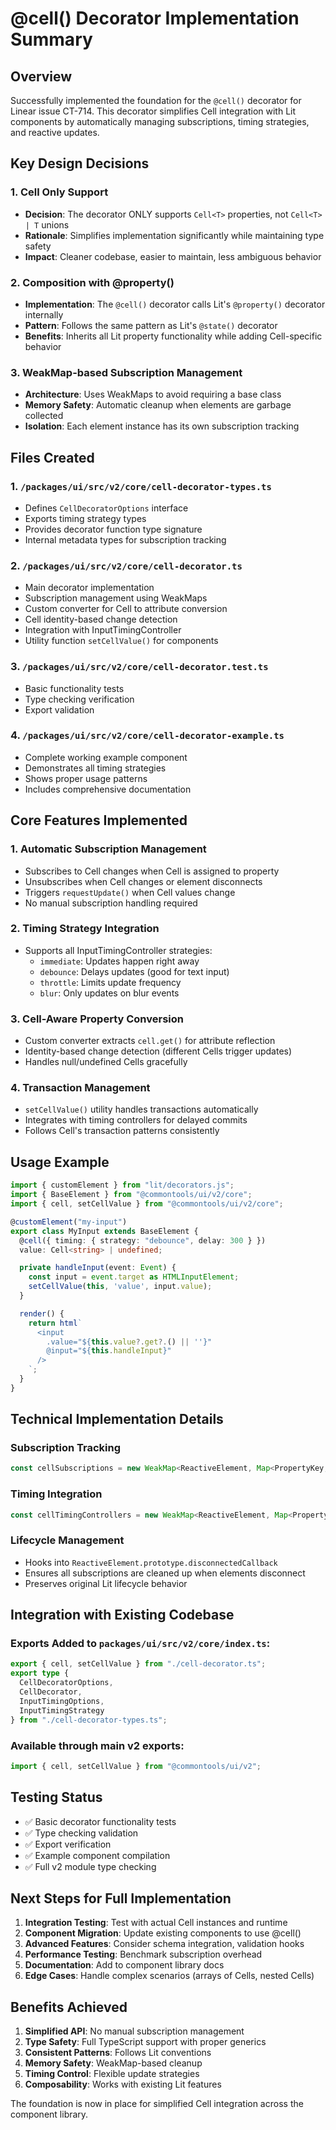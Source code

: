 # @cell() Decorator Implementation Summary

## Overview

Successfully implemented the foundation for the `@cell()` decorator for Linear issue CT-714. This decorator simplifies Cell<T> integration with Lit components by automatically managing subscriptions, timing strategies, and reactive updates.

## Key Design Decisions

### 1. Cell<T> Only Support
- **Decision**: The decorator ONLY supports `Cell<T>` properties, not `Cell<T> | T` unions
- **Rationale**: Simplifies implementation significantly while maintaining type safety
- **Impact**: Cleaner codebase, easier to maintain, less ambiguous behavior

### 2. Composition with @property()
- **Implementation**: The `@cell()` decorator calls Lit's `@property()` decorator internally
- **Pattern**: Follows the same pattern as Lit's `@state()` decorator
- **Benefits**: Inherits all Lit property functionality while adding Cell-specific behavior

### 3. WeakMap-based Subscription Management
- **Architecture**: Uses WeakMaps to avoid requiring a base class
- **Memory Safety**: Automatic cleanup when elements are garbage collected
- **Isolation**: Each element instance has its own subscription tracking

## Files Created

### 1. `/packages/ui/src/v2/core/cell-decorator-types.ts`
- Defines `CellDecoratorOptions` interface
- Exports timing strategy types
- Provides decorator function type signature
- Internal metadata types for subscription tracking

### 2. `/packages/ui/src/v2/core/cell-decorator.ts`
- Main decorator implementation
- Subscription management using WeakMaps
- Custom converter for Cell<T> to attribute conversion
- Cell identity-based change detection
- Integration with InputTimingController
- Utility function `setCellValue()` for components

### 3. `/packages/ui/src/v2/core/cell-decorator.test.ts`
- Basic functionality tests
- Type checking verification
- Export validation

### 4. `/packages/ui/src/v2/core/cell-decorator-example.ts`
- Complete working example component
- Demonstrates all timing strategies
- Shows proper usage patterns
- Includes comprehensive documentation

## Core Features Implemented

### 1. Automatic Subscription Management
- Subscribes to Cell changes when Cell is assigned to property
- Unsubscribes when Cell changes or element disconnects
- Triggers `requestUpdate()` when Cell values change
- No manual subscription handling required

### 2. Timing Strategy Integration
- Supports all InputTimingController strategies:
  - `immediate`: Updates happen right away
  - `debounce`: Delays updates (good for text input)
  - `throttle`: Limits update frequency
  - `blur`: Only updates on blur events

### 3. Cell-Aware Property Conversion
- Custom converter extracts `cell.get()` for attribute reflection
- Identity-based change detection (different Cells trigger updates)
- Handles null/undefined Cells gracefully

### 4. Transaction Management
- `setCellValue()` utility handles transactions automatically
- Integrates with timing controllers for delayed commits
- Follows Cell's transaction patterns consistently

## Usage Example

```typescript
import { customElement } from "lit/decorators.js";
import { BaseElement } from "@commontools/ui/v2/core";
import { cell, setCellValue } from "@commontools/ui/v2/core";

@customElement("my-input")
export class MyInput extends BaseElement {
  @cell({ timing: { strategy: "debounce", delay: 300 } })
  value: Cell<string> | undefined;

  private handleInput(event: Event) {
    const input = event.target as HTMLInputElement;
    setCellValue(this, 'value', input.value);
  }

  render() {
    return html`
      <input 
        .value="${this.value?.get?.() || ''}"
        @input="${this.handleInput}"
      />
    `;
  }
}
```

## Technical Implementation Details

### Subscription Tracking
```typescript
const cellSubscriptions = new WeakMap<ReactiveElement, Map<PropertyKey, () => void>>();
```

### Timing Integration
```typescript
const cellTimingControllers = new WeakMap<ReactiveElement, Map<PropertyKey, InputTimingController>>();
```

### Lifecycle Management
- Hooks into `ReactiveElement.prototype.disconnectedCallback`
- Ensures all subscriptions are cleaned up when elements disconnect
- Preserves original Lit lifecycle behavior

## Integration with Existing Codebase

### Exports Added to `packages/ui/src/v2/core/index.ts`:
```typescript
export { cell, setCellValue } from "./cell-decorator.ts";
export type { 
  CellDecoratorOptions, 
  CellDecorator,
  InputTimingOptions,
  InputTimingStrategy 
} from "./cell-decorator-types.ts";
```

### Available through main v2 exports:
```typescript
import { cell, setCellValue } from "@commontools/ui/v2";
```

## Testing Status

- ✅ Basic decorator functionality tests
- ✅ Type checking validation
- ✅ Export verification
- ✅ Example component compilation
- ✅ Full v2 module type checking

## Next Steps for Full Implementation

1. **Integration Testing**: Test with actual Cell instances and runtime
2. **Component Migration**: Update existing components to use @cell()
3. **Advanced Features**: Consider schema integration, validation hooks
4. **Performance Testing**: Benchmark subscription overhead
5. **Documentation**: Add to component library docs
6. **Edge Cases**: Handle complex scenarios (arrays of Cells, nested Cells)

## Benefits Achieved

1. **Simplified API**: No manual subscription management
2. **Type Safety**: Full TypeScript support with proper generics
3. **Consistent Patterns**: Follows Lit conventions
4. **Memory Safety**: WeakMap-based cleanup
5. **Timing Control**: Flexible update strategies
6. **Composability**: Works with existing Lit features

The foundation is now in place for simplified Cell<T> integration across the component library.